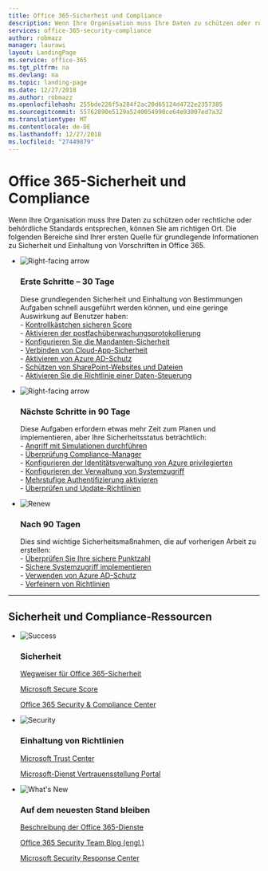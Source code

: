 ```yaml
---
title: Office 365-Sicherheit und Compliance
description: Wenn Ihre Organisation muss Ihre Daten zu schützen oder rechtliche oder behördliche Standards entsprechen, können Sie am richtigen Ort. Hier können Sie Sicherheit und Einhaltung von Vorschriften in Office 365 kennen lernen
services: office-365-security-compliance
author: robmazz
manager: laurawi
layout: LandingPage
ms.service: office-365
ms.tgt_pltfrm: na
ms.devlang: na
ms.topic: landing-page
ms.date: 12/27/2018
ms.author: robmazz
ms.openlocfilehash: 255bde226f5a284f2ac20d65124d4722e2357385
ms.sourcegitcommit: 55762890e5129a5240054990ce64e93007ed7a32
ms.translationtype: MT
ms.contentlocale: de-DE
ms.lasthandoff: 12/27/2018
ms.locfileid: "27449879"
---
```

# <a name="office-365-security-and-compliance"></a>Office 365-Sicherheit und Compliance

Wenn Ihre Organisation muss Ihre Daten zu schützen oder rechtliche oder behördliche Standards entsprechen, können Sie am richtigen Ort. Die folgenden Bereiche sind Ihrer ersten Quelle für grundlegende Informationen zu Sicherheit und Einhaltung von Vorschriften in Office 365.

<ul class="cardsF panelContent">
    <li>
        <div class="cardSize">
            <div class="cardPadding">
                <div class="card">
                    <div class="cardImageOuter">
                        <div class="cardImage">
                            <img src="https://docs.microsoft.com/office/media/icons/caret-right-blue.svg" alt="Right-facing arrow" />
                        </div>
                    </div>
                    <div class="cardText">
                        <h3>Erste Schritte – 30 Tage</h3>
                <p>Diese grundlegenden Sicherheit und Einhaltung von Bestimmungen Aufgaben schnell ausgeführt werden können, und eine geringe Auswirkung auf Benutzer haben: <br> - <a href="office-365-secure-score.md" target="_blank">Kontrollkästchen sicheren Score</a> <br> - <a href="search-the-audit-log-in-security-and-compliance.md">Aktivieren der postfachüberwachungsprotokollierung</a> <br> - <a href="tenant-wide-setup-for-increased-security.md">Konfigurieren Sie die Mandanten-Sicherheit</a> <br> - <a href="https://docs.microsoft.com/cloud-app-security/connect-office-365-to-microsoft-cloud-app-security">Verbinden von Cloud-App-Sicherheit</a> <br> - <a href="https://docs.microsoft.com/azure/active-directory/active-directory-identityprotection-enable">Aktivieren von Azure AD-Schutz</a> <br> - <a href="https://docs.microsoft.com/office365/enterprise/secure-sharepoint-online-sites-and-files">Schützen von SharePoint-Websites und Dateien</a> <br> - <a href="configure-supervision-policies.md">Aktivieren Sie die Richtlinie einer Daten-Steuerung</a> </p>
                    </div>
                </div>
            </div>
        </div>
    </li>
    <li>
        <div class="cardSize">
            <div class="cardPadding">
                <div class="card">
                    <div class="cardImageOuter">
                        <div class="cardImage">
                            <img src="https://docs.microsoft.com/office/media/icons/caret-right-blue.svg" alt="Right-facing arrow" />
                        </div>
                    </div>
                    <div class="cardText">
                        <h3>Nächste Schritte in 90 Tage</h3>
                        <p>Diese Aufgaben erfordern etwas mehr Zeit zum Planen und implementieren, aber Ihre Sicherheitsstatus beträchtlich: <br> - <a href="attack-simulator.md">Angriff mit Simulationen durchführen</a> <br> - <a href="meet-data-protection-and-regulatory-reqs-using-microsoft-cloud.md">Überprüfung Compliance-Manager</a> <br> - <a href="https://docs.microsoft.com/azure/active-directory/privileged-identity-management/pim-configure">Konfigurieren der Identitätsverwaltung von Azure privilegierten</a> <br> - <a href="privileged-access-management-configuration.md">Konfigurieren der Verwaltung von Systemzugriff</a>  <br> - <a href="https://docs.microsoft.com/azure/active-directory/authentication/concept-mfa-howitworks">Mehrstufige Authentifizierung aktivieren</a> <br> - <a href="protect-against-threats.md">Überprüfen und Update-Richtlinien</a> </p>
                    </div>
                </div>
            </div>
        </div>
    </li>
    <li>
        <div class="cardSize">
            <div class="cardPadding">
                <div class="card">
                    <div class="cardImageOuter">
                        <div class="cardImage">
                            <img src="https://docs.microsoft.com/office/media/icons/renew.svg" alt="Renew" />
                        </div>
                    </div>
                    <div class="cardText">
                        <h3>Nach 90 Tagen</h3>
                        <p>Dies sind wichtige Sicherheitsmaßnahmen, die auf vorherigen Arbeit zu erstellen:<br>
                        - <a href="office-365-secure-score.md" target="_blank">Überprüfen Sie Ihre sichere Punktzahl</a><br>
                        - <a href="https://docs.microsoft.com/windows-server/identity/securing-privileged-access/securing-privileged-access">Sichere Systemzugriff implementieren</a><br>
                        - <a href="https://docs.microsoft.com/azure/active-directory/active-directory-identityprotection">Verwenden von Azure AD-Schutz</a><br>
                        - <a href="protect-against-threats.md">Verfeinern von Richtlinien</a><br></p>
                    </div>
                </div>
            </div>
        </div>
    </li>
</ul>

<hr>
<h2>Sicherheit und Compliance-Ressourcen</h2>

<ul class="panelContent cardsF">
    <li>
        <div class="cardSize">
            <div class="cardPadding">
                <div class="card">
                    <div class="cardImageOuter">
                        <div class="cardImage">
                            <img src="https://docs.microsoft.com/office/media/icons/success-blue.svg" alt="Success" data-linktype="external">
                        </div>
                    </div>
                    <div class="cardText">
                        <h3>Sicherheit</h3>
                        <p><a href="security-roadmap.md">Wegweiser für Office 365-Sicherheit</a></p>
                        <p><a href="office-365-secure-score.md" target="_blank">Microsoft Secure Score</a></p>
                        <p><a href="https://protection.office.com" target="_blank">Office 365 Security & Compliance Center</a></p>
                    </div>
                </div>
            </div>
        </div>
    </li>
    <li>
        <div class="cardSize">
            <div class="cardPadding">
                <div class="card">
                    <div class="cardImageOuter">
                        <div class="cardImage">
                            <img src="https://docs.microsoft.com/office/media/icons/security-blue.svg" alt="Security" data-linktype="external">
                        </div>
                    </div>
                    <div class="cardText">
                        <h3>Einhaltung von Richtlinien</h3>
                        <p><a href="https://www.microsoft.com/trustcenter" target="_blank">Microsoft Trust Center</a></p>
                        <p><a href="https://servicetrust.microsoft.com" target="_blank">Microsoft-Dienst Vertrauensstellung Portal</a></p>
                    </div>
                </div>
            </div>
        </div>
    </li>
    <li>
        <div class="cardSize">
            <div class="cardPadding">
                <div class="card">
                    <div class="cardImageOuter">
                        <div class="cardImage">
                            <img src="https://docs.microsoft.com/office/media/icons/whats-new-megaphone-blue.svg" alt="What's New" data-linktype="external">
                        </div>
                    </div>
                    <div class="cardText">
                        <h3>Auf dem neuesten Stand bleiben</h3>
                        <p><a href="https://docs.microsoft.com/office365/servicedescriptions/office-365-service-descriptions-technet-library" target="_blank">Beschreibung der Office 365-Dienste</a></p>
                        <p><a href="https://blogs.technet.microsoft.com/office365security" target="_blank">Office 365 Security Team Blog (engl.)</a></p>
                        <p><a href="https://www.microsoft.com/msrc" target="_blank">Microsoft Security Response Center</a></p>
                    </div>
                </div>
            </div>
        </div>
    </li>
</ul>